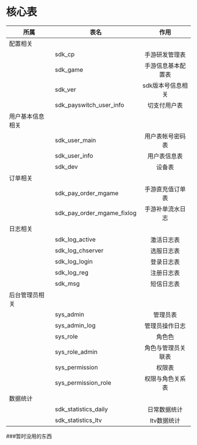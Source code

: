 # 核心表
| 所属| 表名 |作用|
| --- | --- | :---: |
| 配置相关  |  ||
|  | sdk_cp | 手游研发管理表 |
|  | sdk_game |手游信息基本配置表|
|  | sdk_ver |sdk版本号信息相关|
|  | sdk_payswitch_user_info |切支付用户表|
| 用户基本信息相关 |  ||
|  | sdk_user_main |用户表帐号密码表|
|  | sdk_user_info |用户表信息表|
|  | sdk_dev |设备表|
| 订单相关 |  ||
|  | sdk_pay_order_mgame |手游直充值订单表|
|  | sdk_pay_order_mgame_fixlog |手游补单流水日志|
| 日志相关 |  ||  
|  | sdk_log_active | 激活日志表 |
|  | sdk_log_chserver | 选服日志表 |
|  | sdk_log_login | 登录日志表 |
|  | sdk_log_reg | 注册日志表 |
|  | sdk_msg | 短信日志表 |
| 后台管理员相关 |  ||  
|  | sys_admin | 管理员表 |
|  | sys_admin_log | 管理员操作日志 |
|  | sys_role | 角色色 |
|  | sys_role_admin | 角色与管理员关联表 |
|  | sys_permission | 权限表 |
|  | sys_permission_role | 权限与角色关系表 |
| 数据统计 |  ||  
|  | sdk_statistics_daily | 日常数据统计 |
|  | sdk_statistics_ltv | ltv数据统计 |


###暂时没用的东西
